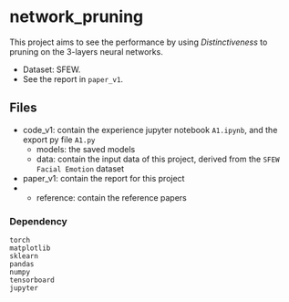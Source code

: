 # network_pruning

This project aims to see the performance by using *Distinctiveness* to pruning on the 3-layers neural networks. 
- Dataset: SFEW. 
- See the report in `paper_v1`. 

## Files
- code_v1: contain the experience jupyter notebook `A1.ipynb`, and the export py file `A1.py`
    - models: the saved models
    - data: contain the input data of this project, derived from the `SFEW Facial Emotion` dataset
- paper_v1: contain the report for this project
- - reference: contain the reference papers

### Dependency
```
torch
matplotlib
sklearn
pandas
numpy
tensorboard
jupyter
```